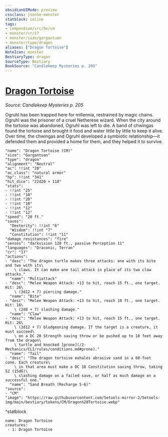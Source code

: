 ```yaml
---
obsidianUIMode: preview
cssclass: json5e-monster
statblock: inline
tags:
- compendium/src/5e/cm
- monster/cr/17
- monster/size/gargantuan
- monster/type/dragon
aliases: ["Dragon Tortoise"]
NoteIcon: monster
BestiaryType: dragon
SourceType: Bestiary
BookSource: "Candlekeep Mysteries p. 205"
---
```

# [Dragon Tortoise](2-Mechanics/CLI/bestiary/dragon/dragon-tortoise-cm.md)
*Source: Candlekeep Mysteries p. 205*  

Ogruhl has been trapped here for millennia, restrained by magic chains. Ogruhl was the prisoner of a cruel Netherese wizard. When the city around the tortoise was abandoned, Ogruhl was left to die. A band of chwingas found the tortoise and brought it food and water little by little to keep it alive. Over time, the chwingas and Ogruhl developed a symbiotic relationship—it defended them and provided a home for them, and they helped it to survive.

```statblock
"name": "Dragon Tortoise (CM)"
"size": "Gargantuan"
"type": "dragon"
"alignment": "Neutral"
"ac": !!int "20"
"ac_class": "natural armor"
"hp": !!int "341"
"hit_dice": "22d20 + 110"
"stats":
- !!int "25"
- !!int "10"
- !!int "20"
- !!int "10"
- !!int "12"
- !!int "12"
"speed": "20 ft."
"saves":
  "Dexterity": !!int "6"
  "Wisdom": !!int "7"
  "Constitution": !!int "11"
"damage_resistances": "fire"
"senses": "darkvision 120 ft., passive Perception 11"
"languages": "Draconic, Terran"
"cr": "17"
"actions":
- "desc": "The dragon turtle makes three attacks: one with its bite and two with its\
    \ claws. It can make one tail attack in place of its two claw attacks."
  "name": "Multiattack"
- "desc": "Melee Weapon Attack: +13 to hit, reach 15 ft., one target. Hit: 26\
    \ (3d12 + 7) piercing damage."
  "name": "Bite"
- "desc": "Melee Weapon Attack: +13 to hit, reach 10 ft., one target. Hit: 16\
    \ (2d8 + 7) slashing damage."
  "name": "Claw"
- "desc": "Melee Weapon Attack: +13 to hit, reach 15 ft., one target. Hit: 26\
    \ (3d12 + 7) bludgeoning damage. If the target is a creature, it must succeed\
    \ on a DC 20 Strength saving throw or be pushed up to 10 feet away from the dragon\
    \ turtle and knocked [prone](/2-Mechanics/CLI/rules/conditions.md#prone)."
  "name": "Tail"
- "desc": "The dragon tortoise exhales abrasive sand in a 60-foot cone. Each creature\
    \ in that area must make a DC 18 Constitution saving throw, taking 52 (15d6)\
    \ slashing damage on a failed save, or half as much damage on a successful one."
  "name": "Sand Breath (Recharge 5-6)"
"source":
- "CM"
"image": "https://raw.githubusercontent.com/5etools-mirror-2/5etools-img/main/bestiary/tokens/CM/Dragon%20Tortoise.webp"
```
^statblock

```encounter-table
name: Dragon Tortoise
creatures:
 - 1: Dragon Tortoise
```
